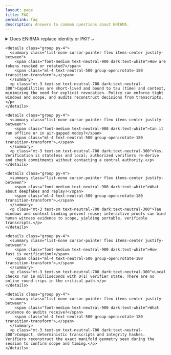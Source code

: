```yaml
---
layout: page
title: FAQ
permalink: faq
description: Answers to common questions about ENI6MA.
---
```


<section class="py-6">
  <div class="divide-y divide-neutral-200 dark:divide-neutral-800">
    <details class="group py-4">
      <summary class="list-none cursor-pointer flex items-center justify-between">
        <span class="font-medium text-neutral-900 dark:text-white">Does ENI6MA replace identity or PKI?</span>
        <span class="ml-4 text-neutral-500 group-open:rotate-180 transition-transform">⌄</span>
      </summary>
      <p class="mt-3 text-sm text-neutral-700 dark:text-neutral-300">ENI6MA shifts authorization from identity to scoped capability. It can complement or replace PKI ceremonies for many action‑level checks by validating capabilities deterministically and offline.</p>
    </details>

    <details class="group py-4">
      <summary class="list-none cursor-pointer flex items-center justify-between">
        <span class="font-medium text-neutral-900 dark:text-white">How are tokens revoked or rotated?</span>
        <span class="ml-4 text-neutral-500 group-open:rotate-180 transition-transform">⌄</span>
      </summary>
      <p class="mt-3 text-sm text-neutral-700 dark:text-neutral-300">Capabilities are short‑lived and bound to tau (time) and context, minimizing the need for explicit revocation. Policy can enforce tight windows and scope, and audits reconstruct decisions from transcripts.</p>
    </details>

    <details class="group py-4">
      <summary class="list-none cursor-pointer flex items-center justify-between">
        <span class="font-medium text-neutral-900 dark:text-white">Can it run offline or in air‑gapped modes?</span>
        <span class="ml-4 text-neutral-500 group-open:rotate-180 transition-transform">⌄</span>
      </summary>
      <p class="mt-3 text-sm text-neutral-700 dark:text-neutral-300">Yes. Verification is stateless and local; authorized verifiers re‑derive and check commitments without contacting a central authority.</p>
    </details>

    <details class="group py-4">
      <summary class="list-none cursor-pointer flex items-center justify-between">
        <span class="font-medium text-neutral-900 dark:text-white">What about deepfakes and replay?</span>
        <span class="ml-4 text-neutral-500 group-open:rotate-180 transition-transform">⌄</span>
      </summary>
      <p class="mt-3 text-sm text-neutral-700 dark:text-neutral-300">Tau windows and context binding prevent reuse; interactive proofs can bind human witness evidence to scope, yielding portable, verifiable transcripts.</p>
    </details>

    <details class="group py-4">
      <summary class="list-none cursor-pointer flex items-center justify-between">
        <span class="font-medium text-neutral-900 dark:text-white">How fast is verification?</span>
        <span class="ml-4 text-neutral-500 group-open:rotate-180 transition-transform">⌄</span>
      </summary>
      <p class="mt-3 text-sm text-neutral-700 dark:text-neutral-300">Local checks run in milliseconds with O(1) verifier state. There are no online round‑trips in the critical path.</p>
    </details>

    <details class="group py-4">
      <summary class="list-none cursor-pointer flex items-center justify-between">
        <span class="font-medium text-neutral-900 dark:text-white">What evidence do audits receive?</span>
        <span class="ml-4 text-neutral-500 group-open:rotate-180 transition-transform">⌄</span>
      </summary>
      <p class="mt-3 text-sm text-neutral-700 dark:text-neutral-300">Compact, deterministic transcripts and integrity hashes. Verifiers reconstruct the exact manifold geometry seen during the session to confirm scope and timing.</p>
    </details>
  </div>
</section>


